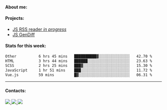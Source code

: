 #### About me:

#### Projects:
- [JS RSS reader *in progress*](https://github.com/GKoil/frontend-project-lvl3)
- [JS GenDiff](https://github.com/GKoil/GenDiff)

#### Stats for this week:
<!--START_SECTION:waka-->

```txt
Other          6 hrs 45 mins   ██████████▓░░░░░░░░░░░░░░   42.70 %
HTML           3 hrs 44 mins   ██████░░░░░░░░░░░░░░░░░░░   23.63 %
SCSS           2 hrs 25 mins   ███▓░░░░░░░░░░░░░░░░░░░░░   15.30 %
JavaScript     1 hr 51 mins    ███░░░░░░░░░░░░░░░░░░░░░░   11.72 %
Vue.js         59 mins         █▓░░░░░░░░░░░░░░░░░░░░░░░   06.31 %
```

<!--END_SECTION:waka-->
---
#### Contacts:

<a target='_blank' title='LinkedIn' href="https://www.linkedin.com/in/gkoil/">
  <img src="https://img.shields.io/badge/LinkedIn-0077B5?style=for-the-badge&logo=linkedin&logoColor=white" />
</a>
<a target='_blank' title='Telegram' href="https://t.me/gkoil">
  <img src="https://img.shields.io/badge/Telegram-2CA5E0?style=for-the-badge&logo=telegram&logoColor=white" />
</a>
<a target='_blank' title='Gmail' href="mailto: gk.grigorev@gmail.com">
  <img src="https://img.shields.io/badge/Gmail-D14836?style=for-the-badge&logo=gmail&logoColor=white" />
</a>

